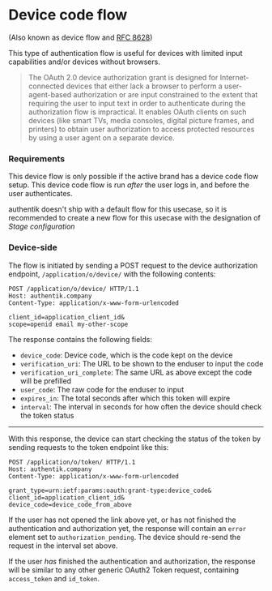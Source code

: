 # Device code flow

(Also known as device flow and [RFC 8628](https://datatracker.ietf.org/doc/html/rfc8628))

This type of authentication flow is useful for devices with limited input capabilities and/or devices without browsers.

> The OAuth 2.0 device authorization grant is designed for Internet-connected
> devices that either lack a browser to perform a user-agent-based
> authorization or are input constrained to the extent that
> requiring the user to input text in order to authenticate during the
> authorization flow is impractical. It enables OAuth clients on such
> devices (like smart TVs, media consoles, digital picture frames, and
> printers) to obtain user authorization to access protected resources
> by using a user agent on a separate device.

### Requirements

This device flow is only possible if the active brand has a device code flow setup. This device code flow is run _after_ the user logs in, and before the user authenticates.

authentik doesn't ship with a default flow for this usecase, so it is recommended to create a new flow for this usecase with the designation of _Stage configuration_

### Device-side

The flow is initiated by sending a POST request to the device authorization endpoint, `/application/o/device/` with the following contents:

```http
POST /application/o/device/ HTTP/1.1
Host: authentik.company
Content-Type: application/x-www-form-urlencoded

client_id=application_client_id&
scope=openid email my-other-scope
```

The response contains the following fields:

- `device_code`: Device code, which is the code kept on the device
- `verification_uri`: The URL to be shown to the enduser to input the code
- `verification_uri_complete`: The same URL as above except the code will be prefilled
- `user_code`: The raw code for the enduser to input
- `expires_in`: The total seconds after which this token will expire
- `interval`: The interval in seconds for how often the device should check the token status

---

With this response, the device can start checking the status of the token by sending requests to the token endpoint like this:

```http
POST /application/o/token/ HTTP/1.1
Host: authentik.company
Content-Type: application/x-www-form-urlencoded

grant_type=urn:ietf:params:oauth:grant-type:device_code&
client_id=application_client_id&
device_code=device_code_from_above
```

If the user has not opened the link above yet, or has not finished the authentication and authorization yet, the response will contain an `error` element set to `authorization_pending`. The device should re-send the request in the interval set above.

If the user _has_ finished the authentication and authorization, the response will be similar to any other generic OAuth2 Token request, containing `access_token` and `id_token`.
